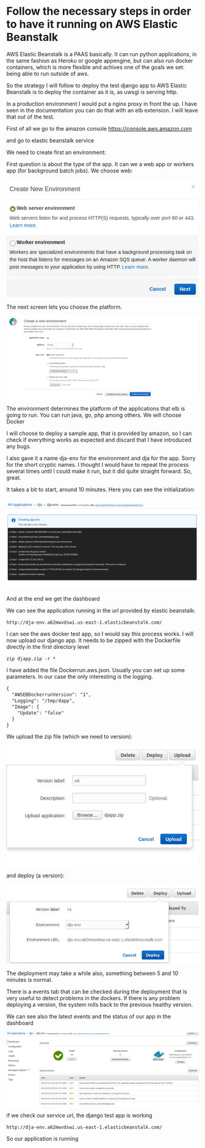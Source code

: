 # Follow the necessary steps in order to have it running on AWS Elastic Beanstalk

AWS Elastic Beanstalk is a PAAS basically. It can run python applications, in the same fashion as Heroku or google appengine, but can also run docker containers, which is more flexible and achives one of the goals we set: being able to run outside of aws.

So the strategy I will follow to deploy the test django app to AWS Elastic Beanstalk is to deploy the container as it is, as uwsgi is serving http. 

In a production environment I would put a nginx proxy in front the up. I have seen in the documentation you can do that with an elb extension. I will leave that out of the test.

First of all we go to the amazon console
https://console.aws.amazon.com

and go to elastic beanstalk service

We need to create first an environment:

First question is about the type of the app. It can we a web app or workers app (for background batch jobs). We choose web:

![elb create environment][elb1]

[elb1]: https://github.com/gotche/django-couch/raw/master/images/create_env1.png "choose type of app"

The next screen lets you choose the platform.

![elb create environment][elb2]

[elb2]: https://github.com/gotche/django-couch/raw/master/images/create_env2.png "choose platform"

The environment determines the platform of the applications that elb is going to run. You can run java, go, php among others. We will choose Docker 

I will choose to deploy a sample app, that is provided by amazon, so I can check if everything works as expected and discard that I have introduced any bugs.

I also gave it a name dja-env for the environment and dja for the app. Sorry for the short cryptic names. I thought I would have to repeat the process several times until I could make it run, but it did quite straight forward. So, great.

It takes a bit to start, around 10 minutes. Here you can see the initialization:

![elb create environment][elb3]

[elb3]: https://github.com/gotche/django-couch/raw/master/images/create_env3.png "initialization"

And at the end we get the dashboard

We can see the application running in the url provided by elastic beanstalk:

```
http://dja-env.a62mwvdswi.us-east-1.elasticbeanstalk.com/
```

I can see the aws docker test app, so I would say this process works. I will now upload our django app. It needs to be zipped with the Dockerfile directly in the first directory level

```
zip djapp.zip -r *
```

I have added the file Dockerrun.aws.json. Usually you can set up some parameters. In our case the only interesting is the logging. 

```
{
  "AWSEBDockerrunVersion": "1",
  "Logging": "/tmp/dapp",
  "Image": {
    "Update": "false"
  }
}
```

We upload the zip file (which we need to version):


![upload][elb4]

[elb4]: https://github.com/gotche/django-couch/raw/master/images/upload.png "upload"

and deploy (a version):

![deploy][elb5]

[elb5]: https://github.com/gotche/django-couch/raw/master/images/deploy.png "deploy"

The deployment may take a while also, something between 5 and 10 minutes is normal.

There is a events tab that can be checked during the deployment that is very useful to detect problems in the dockers. If there is any problem deploying a version, the system rolls back to the previous healthy version.


We can see also the latest events and the status of our app in the dashboard

![deploy][elb6]

[elb6]: https://github.com/gotche/django-couch/raw/master/images/dashboard.png "dashboard"

if we check our service url, the django test app is working

```
http://dja-env.a62mwvdswi.us-east-1.elasticbeanstalk.com/
```

So our application is running
